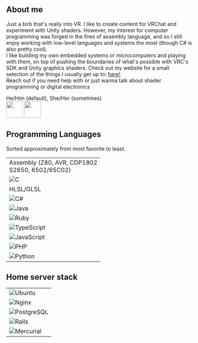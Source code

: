 <h2 align="left">About me</h2>

<p>
  Just a birb that's really into VR. I like to create content for VRChat and experiment with Unity shaders. However, my interest for computer programming was forged in the fires of assembly language, and so I still enjoy working with low-level languages and systems the most (though C# is also pretty cool).<br>
  I like building my own embedded systems or microcomputers and playing with them, on top of pushing the boundaries of what's possible with VRC's SDK and Unity graphics shaders.
  Check out my website for a small selection of the things I usually get up to: <a href="https://tholin.dev/">here!</a><br>
  Reach out if you need help with or just wanna talk about shader programming or digital electronics
</p>

<p>
  He/Him (default), She/Her (sometimes)<br>
  <img src="https://www.prideflags.org/static/search/data/img/bisexual_pride_flag.svg" width=45 />
  <img src="https://www.prideflags.org/static/search/data/img/genderfluid_pride_flag.svg" width=45 />
</p>
  
<h2 align="left">Programming Languages</h2>

Sorted approximately from most favorite to least.

<table>
  <tr>
    <td>
      Assembly (Z80, AVR, CDP1802<br>S2650, 6502/65C02)
    </td>
  </tr>
  <tr>
    <td>
      <img src="https://img.shields.io/badge/c-%2300599C.svg?style=for-the-badge&logo=c&logoColor=white" alt="C" />
    </td>
  </tr>
  <tr>
    <td>
      HLSL/GLSL
    </td>
  </tr>
  <tr>
    <td>
      <img src="https://img.shields.io/badge/c%23-%23239120.svg?style=for-the-badge&logo=c-sharp&logoColor=white" alt="C#" />
    </td>
  </tr>
  <tr>
    <td>
      <img src="https://img.shields.io/badge/java-%23ED8B00.svg?style=for-the-badge&logo=java&logoColor=white" alt="Java" />
    </td>
  </tr>
  <tr>
    <td>
      <img src="https://img.shields.io/badge/ruby-%23CC342D.svg?style=for-the-badge&logo=ruby&logoColor=white" alt="Ruby" />
    </td>
  </tr>
  <tr>
    <td>
      <img src="https://img.shields.io/badge/typescript-%23007ACC.svg?style=for-the-badge&logo=typescript&logoColor=white" alt="TypeScript" />
    </td>
  </tr>
  <tr>
    <td>
      <img src="https://img.shields.io/badge/javascript-%23323330.svg?style=for-the-badge&logo=javascript&logoColor=%23F7DF1E" alt="JavaScript" />
    </td>
  </tr>
  <tr>
    <td>
      <img src="https://img.shields.io/badge/php-%23777BB4.svg?style=for-the-badge&logo=php&logoColor=white" alt="PHP" />
    </td>
  </tr>
  <tr>
    <td>
      <img src="https://img.shields.io/badge/python-3670A0?style=for-the-badge&logo=python&logoColor=ffdd54" alt="Python" />
    </td>
  </tr>
</table>
  
<h2 align="left">Home server stack</h2>

<table>
  <tr>
    <td>
      <img src="https://img.shields.io/badge/Ubuntu-E95420?style=for-the-badge&logo=ubuntu&logoColor=white" alt="Ubuntu" />
    </td>
  </tr>
  <tr>
    <td>
      <img src="https://img.shields.io/badge/nginx-%23009639.svg?style=for-the-badge&logo=nginx&logoColor=white" alt="Nginx" />
    </td>
  </tr>
  <tr>
    <td>
      <img src="https://img.shields.io/badge/postgres-%23316192.svg?style=for-the-badge&logo=postgresql&logoColor=white" alt="PostgreSQL" />
    </td>
  </tr>
  <tr>
    <td>
      <img src="https://img.shields.io/badge/rails-%23CC0000.svg?style=for-the-badge&logo=ruby-on-rails&logoColor=white" alt="Rails" />
    </td>
  </tr>
  <tr>
    <td>
      <img src="https://img.shields.io/badge/mercurial-999999.svg?style=for-the-badge&logo=mercurial&logoColor=white" alt="Mercurial" />
    </td>
  </tr>
</table>
